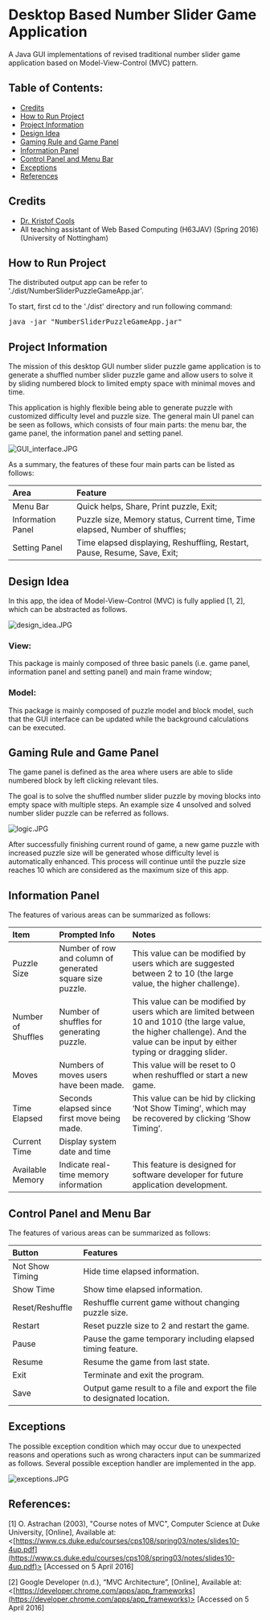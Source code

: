 # Desktop Based Number Slider Game Application
A Java GUI implementations of revised traditional number slider game application based on Model-View-Control (MVC) pattern.

## Table of Contents:
* [Credits](https://bitbucket.org/chenchenece/number-slider-puzzle-game-app/overview#markdown-header-credits)
* [How to Run Project](https://bitbucket.org/chenchenece/number-slider-puzzle-game-app/overview#markdown-header-how-to-run-project)
* [Project Information](https://bitbucket.org/chenchenece/number-slider-puzzle-game-app/overview#markdown-header-project-information)
* [Design Idea](https://bitbucket.org/chenchenece/number-slider-puzzle-game-app/overview#markdown-header-design-idea)
* [Gaming Rule and Game Panel](https://bitbucket.org/chenchenece/number-slider-puzzle-game-app/overview#markdown-header-gaming-rule-and-game-panel)
* [Information Panel](https://bitbucket.org/chenchenece/number-slider-puzzle-game-app/overview#markdown-header-information-panel)
* [Control Panel and Menu Bar](https://bitbucket.org/chenchenece/number-slider-puzzle-game-app/overview#markdown-header-control-panel-and-menu-bar)
* [Exceptions](https://bitbucket.org/chenchenece/number-slider-puzzle-game-app/overview#markdown-header-exceptions)
* [References](https://bitbucket.org/chenchenece/number-slider-puzzle-game-app/overview#markdown-header-references)

## Credits

* [Dr. Kristof Cools](http://www.nottingham.ac.uk/engineering/departments/eee/people/kristof.cools) 
* All teaching assistant of Web Based Computing (H63JAV) (Spring 2016) (University of Nottingham)

## How to Run Project

The distributed output app can be refer to './dist/NumberSliderPuzzleGameApp.jar'.

To start, first cd to the './dist' directory and run following command:

<pre>
java -jar "NumberSliderPuzzleGameApp.jar"
</pre>

## Project Information

The mission of this desktop GUI number slider puzzle game application is to generate a shuffled number slider puzzle game and allow users to solve it by sliding numbered block to limited empty space with minimal moves and time. 

This application is highly flexible being able to generate puzzle with customized difficulty level and puzzle size. The general main UI panel can be seen as follows, which consists of four main parts: the menu bar, the game panel, the information panel and setting panel.

![GUI_interface.JPG](https://bitbucket.org/repo/nLdgk7/images/1887326757-GUI_interface.JPG)

As a summary, the features of these four main parts can be listed as follows:

Area                  | Feature 
:-----                | :-----
Menu Bar              | Quick helps, Share, Print puzzle, Exit;
Information Panel     | Puzzle size, Memory status, Current time, Time elapsed, Number of shuffles;  
Setting Panel         | Time elapsed displaying, Reshuffling, Restart, Pause, Resume, Save, Exit;

## Design Idea

In this app, the idea of Model-View-Control (MVC) is fully applied [1, 2], which can be abstracted as follows.

![design_idea.JPG](https://bitbucket.org/repo/nLdgk7/images/4131596285-design_idea.JPG)

### View:

This package is mainly composed of three basic panels (i.e. game panel, information panel and setting panel) and main frame window; 

### Model:

This package is mainly composed of puzzle model and block model, such that the GUI interface can be updated while the background calculations can be executed.

## Gaming Rule and Game Panel

The game panel is defined as the area where users are able to slide numbered block by left clicking relevant tiles.

The goal is to solve the shuffled number slider puzzle by moving blocks into empty space with multiple steps. An example size 4 unsolved and solved number slider puzzle can be referred as follows.

![logic.JPG](https://bitbucket.org/repo/nLdgk7/images/3676167309-logic.JPG)

After successfully finishing current round of game, a new game puzzle with increased puzzle size will be generated whose difficulty level is automatically enhanced. This process will continue until the puzzle size reaches 10 which are considered as the maximum size of this app.

## Information Panel

The features of various areas can be summarized as follows:

Item         | Prompted Info   | Notes 
:---------   | :-----          |:-----
Puzzle Size  | Number of row and column of generated square size puzzle. | This value can be modified by users which are suggested between 2 to 10 (the large value, the higher challenge).
Number of Shuffles     | Number of shuffles for generating puzzle.  | This value can be modified by users which are limited between 10 and 1010 (the large value, the higher challenge). And the value can be input by either typing or dragging slider.
Moves        | Numbers of moves users have been made.  |This value will be reset to 0 when reshuffled or start a new game.
Time Elapsed | Seconds elapsed since first move being made. | This value can be hid by clicking ‘Not Show Timing’, which may be recovered by clicking ‘Show Timing’.
Current Time | Display system date and time |
Available Memory | Indicate real-time memory information | This feature is designed for software developer for future application development.

## Control Panel and Menu Bar

The features of various areas can be summarized as follows:

Button           | Features   
:---------       | :----- 
Not Show Timing  |  Hide time elapsed information. 
Show Time        |   Show time elapsed information.
Reset/Reshuffle  |     Reshuffle current game without changing puzzle size.
Restart          | Reset puzzle size to 2 and restart the game.
Pause            |Pause the game temporary including elapsed timing feature.
Resume           |Resume the game from last state.
Exit             |Terminate and exit the program.
Save             |Output game result to a file and export the file to designated location.

## Exceptions

The possible exception condition which may occur due to unexpected reasons and operations such as wrong characters input can be summarized as follows. Several possible exception handler are implemented in the app.

![exceptions.JPG](https://bitbucket.org/repo/nLdgk7/images/278871972-exceptions.JPG)

## References:

[1] O. Astrachan (2003), "Course notes of MVC", Computer Science at Duke University, [Online], Available at: <[https://www.cs.duke.edu/courses/cps108/spring03/notes/slides10-4up.pdf](https://www.cs.duke.edu/courses/cps108/spring03/notes/slides10-4up.pdf)> [Accessed on 5 April 2016] 

[2] Google Developer (n.d.), “MVC Architecture”, [Online], Available at: <[https://developer.chrome.com/apps/app_frameworks](https://developer.chrome.com/apps/app_frameworks)> [Accessed on 5 April 2016]